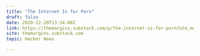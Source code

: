 ```yaml
---
title: "The Internet Is for Porn"
draft: false
date: 2020-12-20T13:24:08Z
link: https://themargins.substack.com/p/the-internet-is-for-porn?utm_medium=RSS&utm_source=hune
site: themargins.substack.com
topic: Hacker News  

---
```

